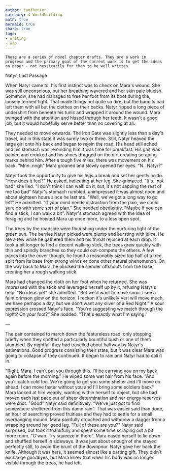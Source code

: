 ```yaml
---
author: ianfhunter
category: 4 Worldbuilding
math: true
mermaid: true
share: true
tags:
- writing
- wip
---
```


```ad-note
These are a series of novel chapter drafts. They are a work in progress and the primary goal of the current work is to get the ideas on paper - not nessicarily for them to be well written 
```
Natyr, Last Passage

When Natyr came to, his first instinct was to check on Mara's wound. She was still unconscious, but her breathing wavered and her skin pale blueish. Somehow, she had managed to free her foot from its boot during the, loosely termed fight. That made things not quite so dire, but the bandits had left them with all but the clothes on their backs. Natyr ripped a long piece of undershirt from beneath his tunic and wrapped it around the wound. Mara twinged with the attention and hissed through her teeth. It wasn't a good job, but it would hopefully serve better than no covering at all.

They needed to move onwards. The Iron Gate was slightly less than a day's travel, but in this state it was surely two or three. Still, Natyr heaved the large girl onto his back and began to rejoin the road. His head still ached and his stomach was reminding him it was time for breakfast. His gait was pained and crooked and his shoes dragged on the dirt creating scraping marks behind him. After a tough five miles, there was movement on his back. "Mnn..nngh" Mara groaned and slowly opened her eyes. "N.. Natyr?"

Natyr took the opportunity to give his legs a break and set her gently aside. "How does it feel?" He asked, indicating at her leg. She grimaced. "It's.. not bad" she lied. "I don't think I can walk on it, but, it's not sapping the rest of me too bad" Natyr's stomach rumbled, unimpressed it was almost noon and about eighteen hours since he last ate. "Well, we've got a long way to go left" He admitted. "If your mind needs distraction from the pain, we could sure do with some sort of plan." She nodded obediently. "Maybe if you can find a stick, I can walk a bit". Natyr's stomach agreed with the idea of foraging and he hoisted Mara up once more, to a less open spot.

The trees by the roadside were flourishing under the nurturing light of the green sun. The berries Natyr picked were plump and bursting with juice. He ate a few while he gathered them and his throat rejoiced at each drop. It took a bit longer to find a decent walking stick, the trees grew quickly with thin and spindly branches so they could out-compete the others. A few paces into the cover though, he found a reasonably sized top half of a tree, split from its base from strong winds or done other natural phenomenon. On the way back to Mara, he plucked the slender offshoots from the base, creating her a rough walking stick.

Mara had changed the cloth on her foot when he returned. She was impressed with the stick and leveraged herself up by it, refusing Natyr's help. "No ideas yet" she admitted. "But we'd want to move soon. I see a faint crimson glow on the horizon. I reckon it's unlikely Veri will move much, we have perhaps a day, but we don't want any sliver of a Red Night." A sour expression crossed Natyr's face. "You're suggesting we match through the night? On your foot?" She nodded. "That's exactly what I'm saying."

—

The pair contained to march down the featureless road, only stopping briefly when they spotted a particularly bountiful bush or one of them stumbled. By nightfall they had travelled about halfway by Natyr's estimations. Good progress consisting their state, but it was clear Mara was going to collapse of they continued. It began to rain and Natyr had to call it in.

"Right, Mara. I can't put you through this. I'll be carrying you on my back again before the morning." He wiped some wet hair from his face. "And you'll catch cold too. We're going to get you some shelter and I'll move on ahead. I can move faster without you and I'll bring some soldiers back" Mara looked at him wearily, wanting within herself to object, but she had moved each last pace out of sheer determination and her energy reserves were shot. "Good" Natyr said definitively. "We've just got to find somewhere sheltered from this damn rain". That was easier said than done, an hour of searching proved fruitless and they had to settle for a small overhanging mound. Mara painfully crouched and withdrew a dagger from a wrapping around her good leg. "Full of these are you?" Natyr said surprised, but took it thankfully and spent some time scraping out a bit more room. "G'wan. Try squeeze in there". Mara eased herself to lie down and shuffled herself in sideways. It was just about enough of she stayed perfectly still, to avoid the brunt of the downpour. Natyr gave her back the knife. Although it was hers, it seemed almost like a parting gift. They didn't exchange goodbyes, but Mara knew that when his body was no longer visible through the trees, he had left.